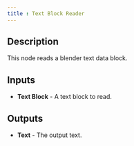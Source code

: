 ```yaml
---
title : Text Block Reader
---
```


## Description

This node reads a blender text data block.

## Inputs

- **Text Block** - A text block to read.

## Outputs

- **Text** - The output text.
